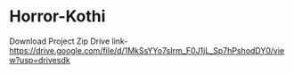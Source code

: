 # Horror-Kothi 
Download Project Zip 
Drive link- https://drive.google.com/file/d/1MkSsYYo7sIrm_F0J1jL_Sp7hPshodDY0/view?usp=drivesdk
